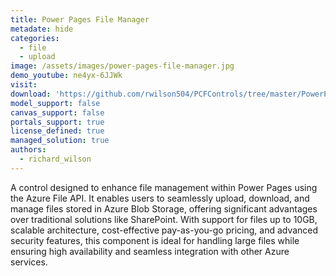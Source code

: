 ```yaml
---
title: Power Pages File Manager
metadate: hide
categories:
  - file
  - upload
image: /assets/images/power-pages-file-manager.jpg
demo_youtube: ne4yx-6JJWk
visit: 
download: 'https://github.com/rwilson504/PCFControls/tree/master/PowerPagesFileManager'
model_support: false
canvas_support: false
portals_support: true
license_defined: true
managed_solution: true
authors:
  - richard_wilson
---
```

A control designed to enhance file management within Power Pages using the Azure File API. It enables users to seamlessly upload, download, and manage files stored in Azure Blob Storage, offering significant advantages over traditional solutions like SharePoint. With support for files up to 10GB, scalable architecture, cost-effective pay-as-you-go pricing, and advanced security features, this component is ideal for handling large files while ensuring high availability and seamless integration with other Azure services.
